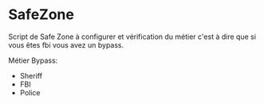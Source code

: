 # SafeZone

Script de Safe Zone à configurer et vérification du métier c'est à dire que si vous êtes fbi vous avez un bypass.

Métier Bypass:
- Sheriff
- FBI
- Police
